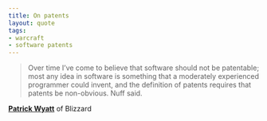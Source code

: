 ```yaml
---
title: On patents
layout: quote
tags:
- warcraft
- software patents
---
```

> Over time I’ve come to believe that software should not be patentable; most any idea in software is something that a moderately experienced programmer could invent, and the definition of patents requires that patents be non-obvious. Nuff said.

**[Patrick Wyatt](http://www.codeofhonor.com/blog/the-making-of-warcraft-part-3)** of Blizzard
